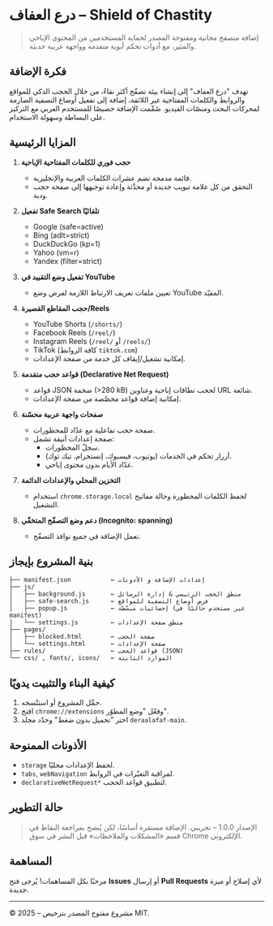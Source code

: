 # درع العفاف – Shield of Chastity

> إضافة متصفح مجانية ومفتوحة المصدر لحماية المستخدمين من المحتوى الإباحي والمثير، مع أدوات تحكم أبوية متقدمة وواجهة عربية حديثة.

## فكرة الإضافة
تهدف "درع العفاف" إلى إنشاء بيئة تصفّح أكثر نقاءً، من خلال الحجب الذكي للمواقع والروابط والكلمات المفتاحية غير اللائقة، إضافة إلى تفعيل أوضاع التصفية الصارمة لمحركات البحث ومنصّات الفيديو. صُمِّمت الإضافة خصيصًا للمستخدم العربي مع التركيز على البساطة وسهولة الاستخدام.

## المزايا الرئيسية
1. **حجب فوري للكلمات المفتاحية الإباحية**
   - قائمة مدمجة تضم عشرات الكلمات العربية والإنجليزية.
   - التحقق من كل علامة تبويب جديدة أو محدَّثة وإعادة توجيهها إلى صفحة حجب ودية.

2. **تفعيل Safe Search تلقائيًا**
   - Google (safe=active)
   - Bing (adlt=strict)
   - DuckDuckGo (kp=1)
   - Yahoo (vm=r)
   - Yandex (filter=strict)

3. **تفعيل وضع التقييد في YouTube**
   - تعيين ملفات تعريف الارتباط اللازمة لفرض وضع YouTube المقيّد.

4. **حجب المقاطع القصيرة/Reels**
   - YouTube Shorts (`/shorts/`)
   - Facebook Reels (`/reel/`)
   - Instagram Reels (`/reel/` أو `/reels/`)
   - TikTok (كافة الروابط `tiktok.com`)
   - إمكانية تشغيل/إيقاف كل خدمة من صفحة الإعدادات.

5. **قواعد حجب متقدمة (Declarative Net Request)**
   - قواعد JSON ضخمة (>280 kB) لحجب نطاقات إباحية وعناوين URL شائعة.
   - إمكانية إضافة قواعد مخصَّصة من صفحة الإعدادات.

6. **صفحات واجهة عربية محسّنة**
   - صفحة حجب تفاعلية مع عدّاد للمحظورات.
   - صفحة إعدادات أنيقة تشمل:
     - سجلّ المحظورات.
     - أزرار تحكم في الخدمات (يوتيوب، فيسبوك، إنستجرام، تيك توك).
     - عدّاد الأيام بدون محتوى إباحي.

7. **التخزين المحلي والإعدادات الدائمة**
   - استخدام `chrome.storage.local` لحفظ الكلمات المحظورة وحالة مفاتيح التشغيل.

8. **دعم وضع التصفّح المتخفّي (Incognito: spanning)**
   - تعمل الإضافة في جميع نوافذ التصفّح.

## بنية المشروع بإيجاز
```text
├── manifest.json           ← إعدادات الإضافة و الأذونات
├── js/
│   ├── background.js       ← منطق الحجب الرئيسي & إدارة الرسائل
│   ├── safe-search.js      ← فرض أوضاع التصفية للمواقع
│   ├── popup.js            ← إحصائيات مبسّطة (غير مستخدم حاليًا في manifest)
│   └── settings.js         ← منطق صفحة الإعدادات
├── pages/
│   ├── blocked.html        ← صفحة الحجب
│   └── settings.html       ← صفحة الإعدادات
├── rules/                  ← قواعد الحجب (JSON)
└── css/ , fonts/, icons/   ← الموارد الثابتة
```


## كيفية البناء والتثبيت يدويًا
1. حمِّل المشروع أو استنْسخه.
2. افتح `chrome://extensions` وفعّل "وضع المطوّر".
3. اختر "تحميل بدون ضغط" وحدّد مجلد `deraalafaf-main`.

## الأذونات الممنوحة
- `storage` لحفظ الإعدادات محليًا.
- `tabs`, `webNavigation` لمراقبة التغيّرات في الروابط.
- `declarativeNetRequest*` لتطبيق قواعد الحجب.
## حالة التطوير
> الإصدار 1.0.0 – تجريبي. الإضافة مستقرة أساسًا، لكن يُنصح بمراجعة النقاط في قسم «المشكلات والملاحظات» قبل النشر في سوق Chrome الإلكتروني.

## المساهمة
مرحبًا بكل المساهمات! يُرجى فتح **Issues** أو إرسال **Pull Requests** لأي إصلاح أو ميزة جديدة.

---
© 2025 – مشروع مفتوح المصدر بترخيص MIT.
